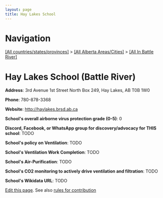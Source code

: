 ```yaml
---
layout: page
title: Hay Lakes School
---
```

# Navigation

[[All countries/states/provinces]](../../..) > [[All Alberta Areas/Cities]](../..) > [[All In Battle River]](..)

# Hay Lakes School (Battle River)

**Address**: 3rd Avenue 1st Street North Box 249, Hay Lakes, AB T0B 1W0

**Phone**: 780-878-3368

**Website**: <http://haylakes.brsd.ab.ca>

**School's overall airborne virus protection grade (0-5)**: 0

**Discord, Facebook, or WhatsApp group for discovery/advocacy for THIS school**: TODO

**School's policy on Ventilation**: TODO

**School's Ventilation Work Completion**: TODO

**School's Air-Purification**: TODO

**School's CO2 monitoring to actively drive ventilation and filtration**: TODO

**School's Wikidata URL**: TODO


[Edit this page](https://github.com/ventilate-schools/AB/edit/main/./Battle_River/Hay_Lakes_School.md). See also [rules for contribution](../../../contribution-rules/)